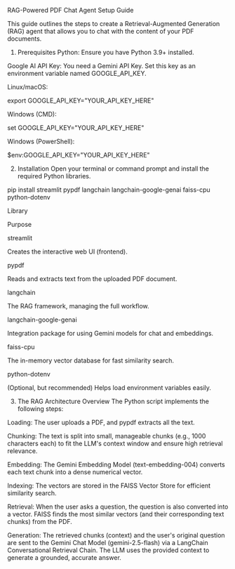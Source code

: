 RAG-Powered PDF Chat Agent Setup Guide

This guide outlines the steps to create a Retrieval-Augmented Generation (RAG) agent that allows you to chat with the content of your PDF documents.

1. Prerequisites
Python: Ensure you have Python 3.9+ installed.

Google AI API Key: You need a Gemini API Key. Set this key as an environment variable named GOOGLE_API_KEY.

Linux/macOS:

export GOOGLE_API_KEY="YOUR_API_KEY_HERE"

Windows (CMD):

set GOOGLE_API_KEY="YOUR_API_KEY_HERE"

Windows (PowerShell):

$env:GOOGLE_API_KEY="YOUR_API_KEY_HERE"

2. Installation
Open your terminal or command prompt and install the required Python libraries.

pip install streamlit pypdf langchain langchain-google-genai faiss-cpu python-dotenv

Library

Purpose

streamlit

Creates the interactive web UI (frontend).

pypdf

Reads and extracts text from the uploaded PDF document.

langchain

The RAG framework, managing the full workflow.

langchain-google-genai

Integration package for using Gemini models for chat and embeddings.

faiss-cpu

The in-memory vector database for fast similarity search.

python-dotenv

(Optional, but recommended) Helps load environment variables easily.

3. The RAG Architecture Overview
The Python script implements the following steps:

Loading: The user uploads a PDF, and pypdf extracts all the text.

Chunking: The text is split into small, manageable chunks (e.g., 1000 characters each) to fit the LLM's context window and ensure high retrieval relevance.

Embedding: The Gemini Embedding Model (text-embedding-004) converts each text chunk into a dense numerical vector.

Indexing: The vectors are stored in the FAISS Vector Store for efficient similarity search.

Retrieval: When the user asks a question, the question is also converted into a vector. FAISS finds the most similar vectors (and their corresponding text chunks) from the PDF.

Generation: The retrieved chunks (context) and the user's original question are sent to the Gemini Chat Model (gemini-2.5-flash) via a LangChain Conversational Retrieval Chain. The LLM uses the provided context to generate a grounded, accurate answer.
